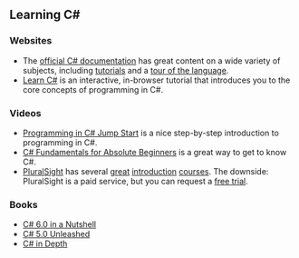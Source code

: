 ## Learning C# 

### Websites

* The [official C# documentation](https://docs.microsoft.com/en-us/dotnet/articles/csharp/) has great content on a wide variety of subjects, including [tutorials](https://docs.microsoft.com/en-us/dotnet/articles/csharp/tutorials/index) and a [tour of the language](https://docs.microsoft.com/en-us/dotnet/articles/csharp/tour-of-csharp/index).
* [Learn C#](http://www.learncs.org/) is an interactive, in-browser tutorial that introduces you to the core concepts of programming in C#.

### Videos

* [Programming in C# Jump Start](https://channel9.msdn.com/Series/Programming-in-C-Jump-Start) is a nice step-by-step introduction to programming in C#.
* [C# Fundamentals for Absolute Beginners](https://mva.microsoft.com/en-US/training-courses/c-fundamentals-for-absolute-beginners-16169?l=Lvld4EQIC_2706218949) is a great way to get to know C#.
* [PluralSight](https://www.pluralsight.com/) has several [great](https://www.pluralsight.com/courses/csharp-6-from-scratch) [introduction](https://www.pluralsight.com/courses/c-sharp-fundamentals-with-visual-studio-2015) [courses](http://www.pluralsight.com/courses/csharp-best-practices-improving-basics). The downside: PluralSight is a paid service, but you can request a [free trial](https://www.pluralsight.com/pricing).

### Books
* [C# 6.0 in a Nutshell](https://www.amazon.com/C-6-0-Nutshell-Definitive-Reference/dp/1491927062/)
* [C# 5.0 Unleashed](https://www.amazon.com/C-5-0-Unleashed-Bart-Smet/dp/0672336901/)
* [C# in Depth](https://www.amazon.com/dp/161729134X/)

